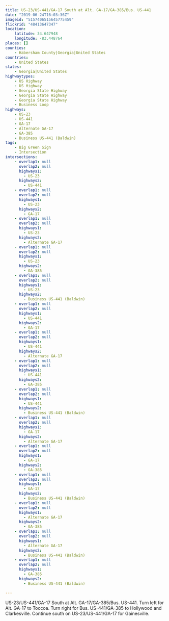 ```yaml
---
title: US-23/US-441/GA-17 South at Alt. GA-17/GA-385/Bus. US-441
date: "2019-06-24T16:03:36Z"
imageid: "5157406515645775459"
flickrid: "48413647347"
location:
    latitude: 34.647948
    longitude: -83.448764
places: []
counties:
    - Habersham County|Georgia|United States
countries:
    - United States
states:
    - Georgia|United States
highwaytypes:
    - US Highway
    - US Highway
    - Georgia State Highway
    - Georgia State Highway
    - Georgia State Highway
    - Business Loop
highways:
    - US-23
    - US-441
    - GA-17
    - Alternate GA-17
    - GA-385
    - Business US-441 (Baldwin)
tags:
    - Big Green Sign
    - Intersection
intersections:
    - overlap1: null
      overlap2: null
      highways1:
        - US-23
      highways2:
        - US-441
    - overlap1: null
      overlap2: null
      highways1:
        - US-23
      highways2:
        - GA-17
    - overlap1: null
      overlap2: null
      highways1:
        - US-23
      highways2:
        - Alternate GA-17
    - overlap1: null
      overlap2: null
      highways1:
        - US-23
      highways2:
        - GA-385
    - overlap1: null
      overlap2: null
      highways1:
        - US-23
      highways2:
        - Business US-441 (Baldwin)
    - overlap1: null
      overlap2: null
      highways1:
        - US-441
      highways2:
        - GA-17
    - overlap1: null
      overlap2: null
      highways1:
        - US-441
      highways2:
        - Alternate GA-17
    - overlap1: null
      overlap2: null
      highways1:
        - US-441
      highways2:
        - GA-385
    - overlap1: null
      overlap2: null
      highways1:
        - US-441
      highways2:
        - Business US-441 (Baldwin)
    - overlap1: null
      overlap2: null
      highways1:
        - GA-17
      highways2:
        - Alternate GA-17
    - overlap1: null
      overlap2: null
      highways1:
        - GA-17
      highways2:
        - GA-385
    - overlap1: null
      overlap2: null
      highways1:
        - GA-17
      highways2:
        - Business US-441 (Baldwin)
    - overlap1: null
      overlap2: null
      highways1:
        - Alternate GA-17
      highways2:
        - GA-385
    - overlap1: null
      overlap2: null
      highways1:
        - Alternate GA-17
      highways2:
        - Business US-441 (Baldwin)
    - overlap1: null
      overlap2: null
      highways1:
        - GA-385
      highways2:
        - Business US-441 (Baldwin)

---
```

US-23/US-441/GA-17 South at Alt. GA-17/GA-385/Bus. US-441.  Turn left for Alt. GA-17 to Toccoa.  Turn right for Bus. US-441/GA-385 to Hollywood and Clarkesville.  Continue south on US-23/US-441/GA-17 for Gainesville.